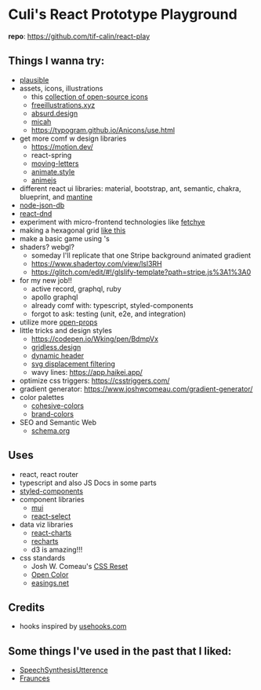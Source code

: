# Culi's React Prototype Playground
**repo**: https://github.com/tif-calin/react-play

## Things I wanna try:
 - [plausible](https://plausible.io/)
 - assets, icons, illustrations 
   - this [collection of open-source icons](https://www.iconshock.com/freeicons/)
   - [freeillustrations.xyz](https://freeillustrations.xyz/)
   - [absurd.design](https://absurd.design/)
   - [micah](https://avatars.dicebear.com/styles/micah)
   - https://typogram.github.io/Anicons/use.html 
 - get more comf w design libraries
   - https://motion.dev/ 
   - react-spring
   - [moving-letters](https://tobiasahlin.com/moving-letters/)
   - [animate.style](https://animate.style/)
   - [animejs](https://animejs.com/)
 - different react ui libraries: material, bootstrap, ant, semantic, chakra, blueprint, and [mantine](https://mantine.dev/)
 - [node-json-db](https://www.npmjs.com/package/node-json-db)
 - [react-dnd](https://react-dnd.github.io/react-dnd/)
 - experiment with micro-frontend technologies like [fetchye](https://www.npmjs.com/package/fetchye)
 - making a hexagonal grid [like this](https://css-tricks.com/hexagons-and-beyond-flexible-responsive-grid-patterns-sans-media-queries/)
 - make a basic game using <canvas>'s
 - shaders? webgl?
   - someday I'll replicate that one Stripe background animated gradient
   - https://www.shadertoy.com/view/lsl3RH 
   - https://glitch.com/edit/#!/glslify-template?path=stripe.js%3A1%3A0 
 - for my new job!!
   - active record, graphql, ruby
   - apollo graphql
   - already comf with: typescript, styled-components
   - forgot to ask: testing (unit, e2e, and integration)
 - utilize more [open-props](https://open-props.style/)
 - little tricks and design styles
   - https://codepen.io/Wking/pen/BdmpVx
   - [gridless.design](https://gridless.design/)
   - [dynamic header](https://www.smashingmagazine.com/2021/07/dynamic-header-intersection-observer/#comments-dynamic-header-intersection-observer)
   - [svg displacement filtering](https://www.smashingmagazine.com/2021/09/deep-dive-wonderful-world-svg-displacement-filtering/)
   - wavy lines: https://app.haikei.app/
 - optimize css triggers: https://csstriggers.com/ 
 - gradient generator: https://www.joshwcomeau.com/gradient-generator/
 - color palettes 
   - [cohesive-colors](https://javier.xyz/cohesive-colors/)
   - [brand-colors](http://brandcolors.net/)
 - SEO and Semantic Web
   - [schema.org](https://schema.org/)

## Uses
 - react, react router
 - typescript and also JS Docs in some parts 
 - [styled-components](https://www.styled-components.com/)
 - component libraries
   - [mui](https://mui.com/)  
   - [react-select](https://react-select.com/)
 - data viz libraries
   - [react-charts](https://react-charts.tanstack.com/)
   - [recharts](https://recharts.org/)
   - d3 is amazing!!!
 - css standards
   - Josh W. Comeau's [CSS Reset](https://www.joshwcomeau.com/css/custom-css-reset/) 
   - [Open Color](https://yeun.github.io/open-color/)
   - [easings.net](https://easings.net/)

## Credits
 - hooks inspired by [usehooks.com](https://usehooks.com/)

## Some things I've used in the past that I liked:
 - [SpeechSynthesisUtterence](https://developer.mozilla.org/en-US/docs/Web/API/SpeechSynthesisUtterance)
 - [Fraunces](https://fraunces.undercase.xyz/)
